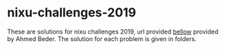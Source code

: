 # nixu-challenges-2019
 These are solutions for nixu challenges 2019, url provided [bellow](https://thenixuchallenge.com/c/) provided by Ahmed Beder. The solution for each problem is given in folders.
